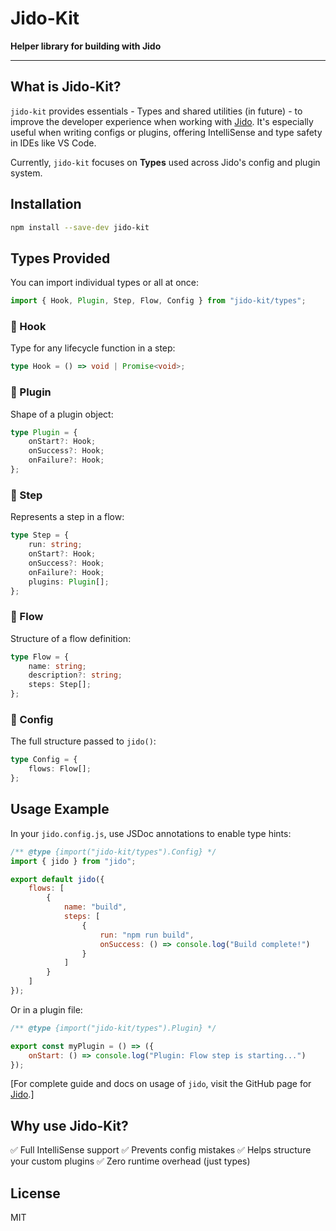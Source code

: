 # Jido-Kit
**Helper library for building with Jido**

---

## What is Jido-Kit?
`jido-kit` provides essentials - Types and shared utilities (in future) - to improve the developer experience when working with [Jido](https://github.com/aether-flux/jido). It's especially useful when writing configs or plugins, offering IntelliSense and type safety in IDEs like VS Code.

Currently, `jido-kit` focuses on **Types** used across Jido's config and plugin system.

## Installation
```bash
npm install --save-dev jido-kit
```

## Types Provided
You can import individual types or all at once:
```js
import { Hook, Plugin, Step, Flow, Config } from "jido-kit/types";
```

### 🔹 Hook
Type for any lifecycle function in a step:
```ts
type Hook = () => void | Promise<void>;
```

### 🔹 Plugin
Shape of a plugin object:
```ts
type Plugin = {
    onStart?: Hook;
    onSuccess?: Hook;
    onFailure?: Hook;
};
```

### 🔹 Step
Represents a step in a flow:
```ts
type Step = {
    run: string;
    onStart?: Hook;
    onSuccess?: Hook;
    onFailure?: Hook;
    plugins: Plugin[];
};
```

### 🔹 Flow
Structure of a flow definition:
```ts
type Flow = {
    name: string;
    description?: string;
    steps: Step[];
};
```

### 🔹 Config
The full structure passed to `jido()`:
```ts
type Config = {
    flows: Flow[];
};
```

## Usage Example
In your `jido.config.js`, use JSDoc annotations to enable type hints:
```js
/** @type {import("jido-kit/types").Config} */
import { jido } from "jido";

export default jido({
    flows: [
        {
            name: "build",
            steps: [
                {
                    run: "npm run build",
                    onSuccess: () => console.log("Build complete!")
                }
            ]
        }
    ]
});
```

Or in a plugin file:
```js
/** @type {import("jido-kit/types").Plugin} */

export const myPlugin = () => ({
    onStart: () => console.log("Plugin: Flow step is starting...")
});
```

[For complete guide and docs on usage of `jido`, visit the GitHub page for [Jido](https://github.com/aether-flux/jido).]

## Why use Jido-Kit?
✅ Full IntelliSense support
✅ Prevents config mistakes
✅ Helps structure your custom plugins
✅ Zero runtime overhead (just types)

## License
MIT

